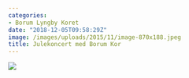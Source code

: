 ```yaml
---
categories:
- Borum Lyngby Koret
date: "2018-12-05T09:58:29Z"
image: /images/uploads/2015/11/image-870x188.jpeg
title: Julekoncert med Borum Kor
---
```


![](/images/uploads/2018/12/julekoncert.png)
